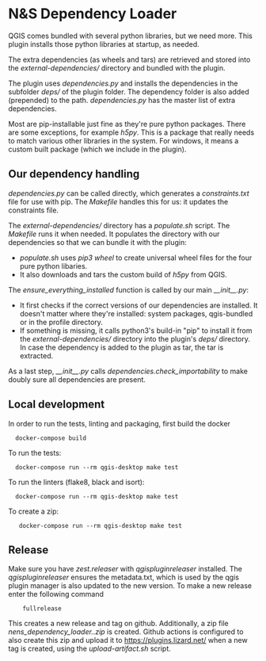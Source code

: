 # N&S Dependency Loader

QGIS comes bundled with several python libraries, but we need more. This plugin installs those
python libraries at startup, as needed.

The extra dependencies (as wheels and tars) are retrieved and stored into the
*external-dependencies/* directory and bundled with the plugin. 

The plugin uses *dependencies.py* and installs the dependencies in the subfolder *deps/* of
the plugin folder. The dependency folder is also added (prepended) to the path. *dependencies.py* has the master list of extra dependencies.

Most are pip-installable just fine as they're pure python packages. There are some exceptions, for example *h5py*. This is a package that really needs to match various other libraries in the system. For windows, it means a custom built package (which we include in the plugin).

## Our dependency handling

*dependencies.py* can be called directly, which generates a *constraints.txt* file for use with pip. The *Makefile* handles this for us: it updates the constraints file.

The *external-dependencies/* directory has a *populate.sh* script. The *Makefile* runs it when needed. It populates the directory with our dependencies so that we can bundle it with the plugin:

- *populate.sh* uses *pip3 wheel* to create universal wheel files for the
  four pure python libaries.
- It also downloads and tars the custom build of *h5py* from QGIS.

The *ensure_everything_installed* function is called by our main *\_\_init__.py*:

- It first checks if the correct versions of our dependencies are
  installed. It doesn't matter where they're installed: system packages,
  qgis-bundled or in the profile directory.
- If something is missing, it calls python3's build-in "pip" to install it
  from the *external-dependencies/* directory into the plugin's *deps/* directory. In case
  the dependency is added to the plugin as tar, the tar is extracted.

As a last step, *\_\_init__.py* calls *dependencies.check_importability* to make doubly sure all dependencies are present.

## Local development

In order to run the tests, linting and packaging, first build the docker
```
  docker-compose build
```
To run the tests:
```
  docker-compose run --rm qgis-desktop make test
```
To run the linters (flake8, black and isort):
```
  docker-compose run --rm qgis-desktop make test
```
To create a zip:
```
   docker-compose run --rm qgis-desktop make test
```
## Release

Make sure you have *zest.releaser* with *qgispluginreleaser* installed. The
*qgispluginreleaser* ensures the metadata.txt, which is used by the qgis plugin
manager is also updated to the new version. To make a new release enter the following
command
```
    fullrelease
```

This creates a new release and tag on github. Additionally, a zip file
*nens_dependency_loader.<version>.zip* is created. Github actions is configured to also
create this zip and upload it to https://plugins.lizard.net/ when a new tag is
created, using the *upload-artifact.sh* script.
